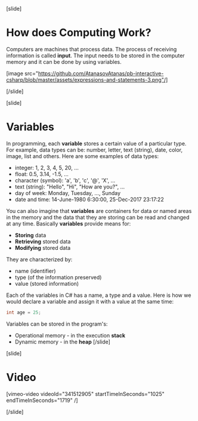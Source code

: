 [slide]

# How does Computing Work?
Computers are machines that process data. The process of receiving 
information is called **input**. The input needs to be stored in
the computer memory and it can be done by using variables. 

[image src="https://github.com/AtanasovAtanas/pb-interactive-csharp/blob/master/assets/expressions-and-statements-3.png"/]

[/slide]

[slide]
# Variables
In programming, each **variable** stores a certain value of a particular type. 
For example, data types can be: number, letter, text (string), date, color, 
image, list and others. Here are some examples of data types:

* integer: 1, 2, 3, 4, 5, 20, …
* float: 0.5, 3.14, -1.5, …
* character (symbol): 'a', 'b', 'c', '@', 'X', …
* text (string): "Hello", "Hi", "How are you?", …
* day of week: Monday, Tuesday, …, Sunday
* date and time: 14-June-1980 6:30:00, 25-Dec-2017 23:17:22

You can also imagine that **variables** are containers for data or named areas in the memory
and the data that they are storing can be read and changed at any time. Basically **variables**
provide means for:
  * **Storing** data
  * **Retrieving** stored data
  * **Modifying** stored data
  
They are characterized by:
  * name (identifier)
  * type (of the information preserved)
  * value (stored information)

Each of the variables in C# has a name, a type and a value. Here is how we would 
declare a variable and assign it with a value at the same time:
```csharp
int age = 25;
```

Variables can be stored in the program's:
  * Operational memory - in the execution **stack**
  * Dynamic memory - in the **heap**
[/slide]

[slide]
# Video

[vimeo-video videoId="341512905" startTimeInSeconds="1025" endTimeInSeconds="1719" /]

[/slide]